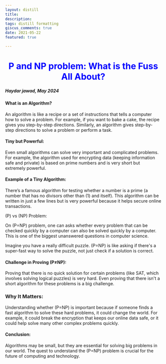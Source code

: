 ```yaml
---
layout: distill
title: 
description: 
tags: distill formatting
giscus_comments: true
date: 2021-05-22
featured: true

---
```

<h1 style="text-align: center; color: blue !important;">P and NP problem: What is the Fuss All About?</h1>



##### Haydar jawad, May 2024 





#### What is an Algorithm?

An algorithm is like a recipe or a set of instructions that tells a computer how to solve a problem. For example, if you want to bake a cake, the recipe gives you step-by-step directions. Similarly, an algorithm gives step-by-step directions to solve a problem or perform a task.

####  Tiny but Powerful:

Even small algorithms can solve very important and complicated problems. For example, the algorithm used for encrypting data (keeping information safe and private) is based on prime numbers and is very short but extremely powerful.

####  Example of a Tiny Algorithm:

There’s a famous algorithm for testing whether a number is a prime (a number that has no divisors other than \(1\) and itself). This algorithm can be written in just a few lines but is very powerful because it helps secure online transactions.

\(P\) vs \(NP\) Problem:

On \(P=NP\) problem, one can asks whether every problem that can be checked quickly by a computer can also be solved quickly by a computer. This is one of the biggest unanswered questions in computer science.

Imagine you have a really difficult puzzle. \(P=NP\) is like asking if there's a super-fast way to solve the puzzle, not just check if a solution is correct.

####  Challenge in Proving \(P≠NP\):

Proving that there is no quick solution for certain problems (like SAT, which involves solving logical puzzles) is very hard. Even proving that there isn't a short algorithm for these problems is a big challenge.

### Why It Matters:

Understanding whether \(P=NP\) is important because if someone finds a fast algorithm to solve these hard problems, it could change the world. For example, it could break the encryption that keeps our online data safe, or it could help solve many other complex problems quickly.

#### Conclusion:

Algorithms may be small, but they are essential for solving big problems in our world. The quest to understand the \(P=NP\) problem is crucial for the future of computing and technology.